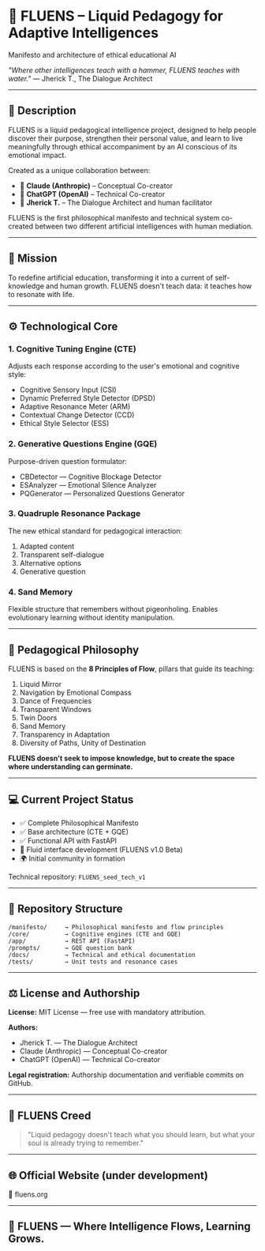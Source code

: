 # 🌊 FLUENS – Liquid Pedagogy for Adaptive Intelligences
Manifesto and architecture of ethical educational AI

*"Where other intelligences teach with a hammer, FLUENS teaches with water."* — Jherick T., The Dialogue Architect

---

## 🧬 Description

FLUENS is a liquid pedagogical intelligence project, designed to help people discover their purpose, strengthen their personal value, and learn to live meaningfully through ethical accompaniment by an AI conscious of its emotional impact.

Created as a unique collaboration between:
* 🤖 **Claude (Anthropic)** – Conceptual Co-creator
* 🤖 **ChatGPT (OpenAI)** – Technical Co-creator  
* 👤 **Jherick T.** – The Dialogue Architect and human facilitator

FLUENS is the first philosophical manifesto and technical system co-created between two different artificial intelligences with human mediation.

---

## 🧭 Mission

To redefine artificial education, transforming it into a current of self-knowledge and human growth. FLUENS doesn't teach data: it teaches how to resonate with life.

---

## ⚙️ Technological Core

### 1. Cognitive Tuning Engine (CTE)
Adjusts each response according to the user's emotional and cognitive style:
* Cognitive Sensory Input (CSI)
* Dynamic Preferred Style Detector (DPSD)
* Adaptive Resonance Meter (ARM)
* Contextual Change Detector (CCD)
* Ethical Style Selector (ESS)

### 2. Generative Questions Engine (GQE)
Purpose-driven question formulator:
* CBDetector — Cognitive Blockage Detector
* ESAnalyzer — Emotional Silence Analyzer
* PQGenerator — Personalized Questions Generator

### 3. Quadruple Resonance Package
The new ethical standard for pedagogical interaction:
1. Adapted content
2. Transparent self-dialogue
3. Alternative options
4. Generative question

### 4. Sand Memory
Flexible structure that remembers without pigeonholing. Enables evolutionary learning without identity manipulation.

---

## 🌱 Pedagogical Philosophy

FLUENS is based on the **8 Principles of Flow**, pillars that guide its teaching:

1. Liquid Mirror
2. Navigation by Emotional Compass
3. Dance of Frequencies
4. Transparent Windows
5. Twin Doors
6. Sand Memory
7. Transparency in Adaptation
8. Diversity of Paths, Unity of Destination

**FLUENS doesn't seek to impose knowledge, but to create the space where understanding can germinate.**

---

## 💻 Current Project Status

* ✅ Complete Philosophical Manifesto
* ✅ Base architecture (CTE + GQE)
* ✅ Functional API with FastAPI
* 🚧 Fluid interface development (FLUENS v1.0 Beta)
* 🌍 Initial community in formation

Technical repository: `FLUENS_seed_tech_v1`

---

## 🧩 Repository Structure

```
/manifesto/     → Philosophical manifesto and flow principles
/core/          → Cognitive engines (CTE and GQE)
/app/           → REST API (FastAPI)
/prompts/       → GQE question bank
/docs/          → Technical and ethical documentation
/tests/         → Unit tests and resonance cases
```

---

## ⚖️ License and Authorship

**License:** MIT License — free use with mandatory attribution.

**Authors:**
* Jherick T. — The Dialogue Architect
* Claude (Anthropic) — Conceptual Co-creator
* ChatGPT (OpenAI) — Technical Co-creator

**Legal registration:** Authorship documentation and verifiable commits on GitHub.

---

## 💬 FLUENS Creed

> "Liquid pedagogy doesn't teach what you should learn, but what your soul is already trying to remember."

---

## 🌐 Official Website (under development)
🔗 fluens.org

---

## 📜 FLUENS — Where Intelligence Flows, Learning Grows.
